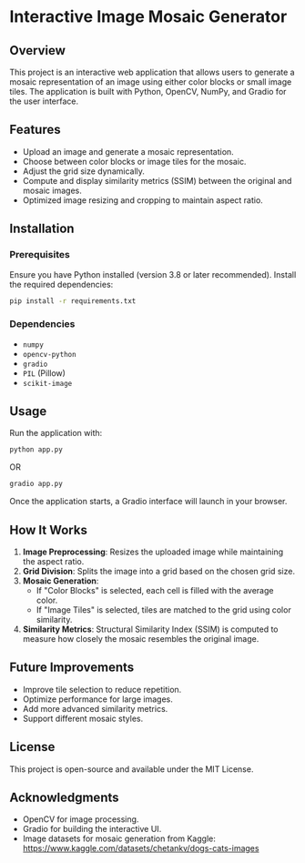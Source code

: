 # Interactive Image Mosaic Generator

## Overview
This project is an interactive web application that allows users to generate a mosaic representation of an image using either color blocks or small image tiles. The application is built with Python, OpenCV, NumPy, and Gradio for the user interface.

## Features
- Upload an image and generate a mosaic representation.
- Choose between color blocks or image tiles for the mosaic.
- Adjust the grid size dynamically.
- Compute and display similarity metrics (SSIM) between the original and mosaic images.
- Optimized image resizing and cropping to maintain aspect ratio.

## Installation
### Prerequisites
Ensure you have Python installed (version 3.8 or later recommended). Install the required dependencies:

```bash
pip install -r requirements.txt
```

### Dependencies
- `numpy`
- `opencv-python`
- `gradio`
- `PIL` (Pillow)
- `scikit-image`

## Usage
Run the application with:

```bash
python app.py
```
OR

```bash
gradio app.py
```

Once the application starts, a Gradio interface will launch in your browser.


## How It Works
1. **Image Preprocessing**: Resizes the uploaded image while maintaining the aspect ratio.
2. **Grid Division**: Splits the image into a grid based on the chosen grid size.
3. **Mosaic Generation**:
   - If "Color Blocks" is selected, each cell is filled with the average color.
   - If "Image Tiles" is selected, tiles are matched to the grid using color similarity.
4. **Similarity Metrics**: Structural Similarity Index (SSIM) is computed to measure how closely the mosaic resembles the original image.


## Future Improvements
- Improve tile selection to reduce repetition.
- Optimize performance for large images.
- Add more advanced similarity metrics.
- Support different mosaic styles.

## License
This project is open-source and available under the MIT License.

## Acknowledgments
- OpenCV for image processing.
- Gradio for building the interactive UI.
- Image datasets for mosaic generation from Kaggle: https://www.kaggle.com/datasets/chetankv/dogs-cats-images

